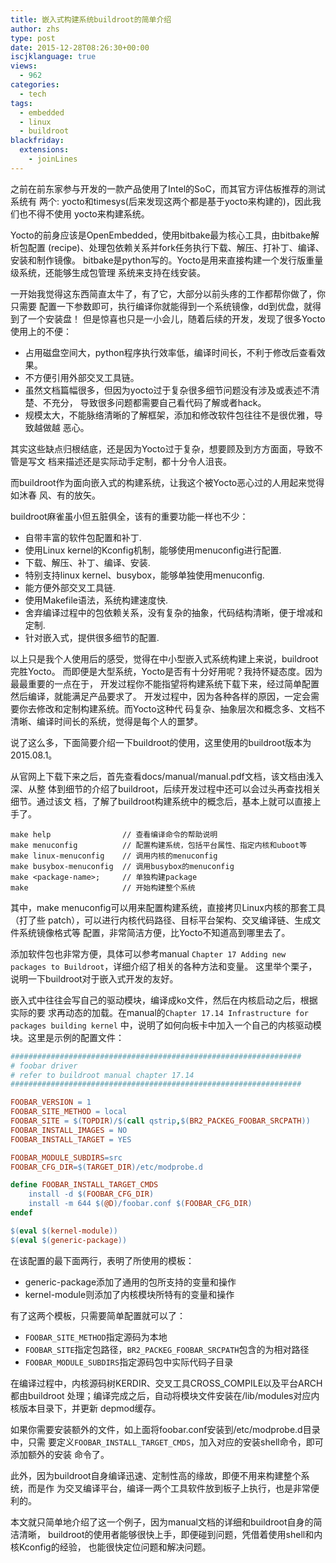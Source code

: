 ```yaml
---
title: 嵌入式构建系统buildroot的简单介绍
author: zhs
type: post
date: 2015-12-28T08:26:30+00:00
iscjklanguage: true
views:
  - 962
categories:
  - tech
tags:
  - embedded
  - linux
  - buildroot
blackfriday:
  extensions:
    - joinLines
---
```


之前在前东家参与开发的一款产品使用了Intel的SoC，而其官方评估板推荐的测试系统有
两个: yocto和timesys(后来发现这两个都是基于yocto来构建的)，因此我们也不得不使用
yocto来构建系统。

Yocto的前身应该是OpenEmbedded，使用bitbake最为核心工具，由bitbake解析包配置
(recipe)、处理包依赖关系并fork任务执行下载、解压、打补丁、编译、安装和制作镜像。
bitbake是python写的。Yocto是用来直接构建一个发行版重量级系统，还能够生成包管理
系统来支持在线安装。

一开始我觉得这东西简直太牛了，有了它，大部分以前头疼的工作都帮你做了，你只需要
配置一下参数即可，执行编译你就能得到一个系统镜像，dd到优盘，就得到了一个安装盘！
但是惊喜也只是一小会儿，随着后续的开发，发现了很多Yocto使用上的不便：

- 占用磁盘空间大，python程序执行效率低，编译时间长，不利于修改后查看效果。
- 不方便引用外部交叉工具链。
- 虽然文档篇幅很多，但因为yocto过于复杂很多细节问题没有涉及或表述不清楚、不充分，
  导致很多问题都需要自己看代码了解或者hack。
- 规模太大，不能脉络清晰的了解框架，添加和修改软件包往往不是很优雅，导致越做越
  恶心。

其实这些缺点归根结底，还是因为Yocto过于复杂，想要顾及到方方面面，导致不管是写文
档来描述还是实际动手定制，都十分令人沮丧。

而buildroot作为面向嵌入式的构建系统，让我这个被Yocto恶心过的人用起来觉得如沐春
风、有的放矢。

buildroot麻雀虽小但五脏俱全，该有的重要功能一样也不少：

- 自带丰富的软件包配置和补丁.
- 使用Linux kernel的Kconfig机制，能够使用menuconfig进行配置.
- 下载、解压、补丁、编译、安装.
- 特别支持linux kernel、busybox，能够单独使用menuconfig.
- 能方便外部交叉工具链.
- 使用Makefile语法，系统构建速度快.
- 舍弃编译过程中的包依赖关系，没有复杂的抽象，代码结构清晰，便于增减和定制.
- 针对嵌入式，提供很多细节的配置.

以上只是我个人使用后的感受，觉得在中小型嵌入式系统构建上来说，buildroot完胜Yocto。
而即便是大型系统，Yocto是否有十分好用呢？我持怀疑态度。因为最最重要的一点在于，
开发过程你不能指望将构建系统下载下来，经过简单配置然后编译，就能满足产品要求了。
开发过程中，因为各种各样的原因，一定会需要你去修改和定制构建系统。而Yocto这种代
码复杂、抽象层次和概念多、文档不清晰、编译时间长的系统，觉得是每个人的噩梦。

说了这么多，下面简要介绍一下buildroot的使用，这里使用的buildroot版本为2015.08.1。

从官网上下载下来之后，首先查看docs/manual/manual.pdf文档，该文档由浅入深、从整
体到细节的介绍了buildroot，后续开发过程中还可以会过头再查找相关细节。通过该文
档，了解了buildroot构建系统中的概念后，基本上就可以直接上手了。

```
make help                // 查看编译命令的帮助说明
make menuconfig          // 配置构建系统，包括平台属性、指定内核和uboot等
make linux-menuconfig    // 调用内核的menuconfig
make busybox-menuconfig  // 调用busybox的menuconfig
make <package-name>;     // 单独构建package
make                     // 开始构建整个系统
```

其中，make menuconfig可以用来配置构建系统，直接拷贝Linux内核的那套工具（打了些
patch），可以进行内核代码路径、目标平台架构、交叉编译链、生成文件系统镜像格式等
配置，非常简洁方便，比Yocto不知道高到哪里去了。

添加软件包也非常方便，具体可以参考manual
`Chapter 17 Adding new packages to Buildroot`，详细介绍了相关的各种方法和变量。
这里举个栗子，说明一下buildroot对于嵌入式开发的友好。

嵌入式中往往会写自己的驱动模块，编译成ko文件，然后在内核启动之后，根据实际的要
求再动态的加载。在manual的`Chapter 17.14 Infrastructure for packages building kernel`
中，说明了如何向板卡中加入一个自己的内核驱动模块。这里是示例的配置文件：

```makefile
#################################################################
# foobar driver
# refer to buildroot manual chapter 17.14
#################################################################

FOOBAR_VERSION = 1
FOOBAR_SITE_METHOD = local
FOOBAR_SITE = $(TOPDIR)/$(call qstrip,$(BR2_PACKEG_FOOBAR_SRCPATH))
FOOBAR_INSTALL_IMAGES = NO
FOOBAR_INSTALL_TARGET = YES

FOOBAR_MODULE_SUBDIRS=src
FOOBAR_CFG_DIR=$(TARGET_DIR)/etc/modprobe.d

define FOOBAR_INSTALL_TARGET_CMDS
	install -d $(FOOBAR_CFG_DIR)
	install -m 644 $(@D)/foobar.conf $(FOOBAR_CFG_DIR)
endef

$(eval $(kernel-module))
$(eval $(generic-package))
```

在该配置的最下面两行，表明了所使用的模板：

- generic-package添加了通用的包所支持的变量和操作
- kernel-module则添加了内核模块所特有的变量和操作

有了这两个模板，只需要简单配置就可以了：

- `FOOBAR_SITE_METHOD`指定源码为本地
- `FOOBAR_SITE`指定包路径，`BR2_PACKEG_FOOBAR_SRCPATH`包含的为相对路径
- `FOOBAR_MODULE_SUBDIRS`指定源码包中实际代码子目录

在编译过程中，内核源码树KERDIR、交叉工具CROSS_COMPILE以及平台ARCH都由buildroot
处理；编译完成之后，自动将模块文件安装在/lib/modules对应内核版本目录下，并更新
depmod缓存。

如果你需要安装额外的文件，如上面将foobar.conf安装到/etc/modprobe.d目录中，只需
要定义`FOOBAR_INSTALL_TARGET_CMDS`，加入对应的安装shell命令，即可添加额外的安装
命令了。

此外，因为buildroot自身编译迅速、定制性高的缘故，即便不用来构建整个系统，而是作
为交叉编译平台，编译一两个工具软件放到板子上执行，也是非常便利的。

本文就只简单地介绍了这一个例子，因为manual文档的详细和buildroot自身的简洁清晰，
buildroot的使用者能够很快上手，即便碰到问题，凭借着使用shell和内核Kconfig的经验，
也能很快定位问题和解决问题。
